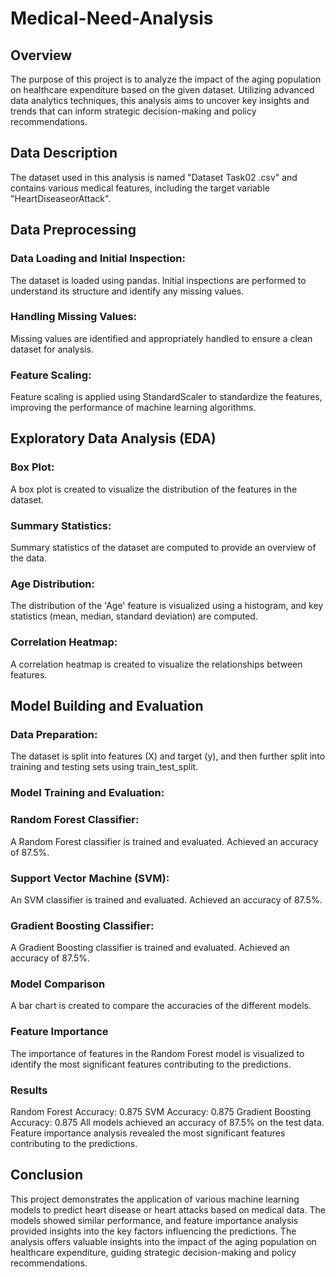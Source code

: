 # Medical-Need-Analysis
## Overview
The purpose of this project is to analyze the impact of the aging population on healthcare expenditure based on the given dataset. Utilizing advanced data analytics techniques, this analysis aims to uncover key insights and trends that can inform strategic decision-making and policy recommendations.

## Data Description
The dataset used in this analysis is named "Dataset Task02 .csv" and contains various medical features, including the target variable "HeartDiseaseorAttack".

## Data Preprocessing
### Data Loading and Initial Inspection:
The dataset is loaded using pandas.
Initial inspections are performed to understand its structure and identify any missing values.

### Handling Missing Values:
Missing values are identified and appropriately handled to ensure a clean dataset for analysis.

### Feature Scaling:
Feature scaling is applied using StandardScaler to standardize the features, improving the performance of machine learning algorithms.

## Exploratory Data Analysis (EDA)
### Box Plot:
A box plot is created to visualize the distribution of the features in the dataset.

### Summary Statistics:
Summary statistics of the dataset are computed to provide an overview of the data.

### Age Distribution:
The distribution of the 'Age' feature is visualized using a histogram, and key statistics (mean, median, standard deviation) are computed.

### Correlation Heatmap:
A correlation heatmap is created to visualize the relationships between features.

## Model Building and Evaluation
### Data Preparation:
The dataset is split into features (X) and target (y), and then further split into training and testing sets using train_test_split.

### Model Training and Evaluation:
### Random Forest Classifier:
A Random Forest classifier is trained and evaluated.
Achieved an accuracy of 87.5%.

### Support Vector Machine (SVM):
An SVM classifier is trained and evaluated.
Achieved an accuracy of 87.5%.

### Gradient Boosting Classifier:
A Gradient Boosting classifier is trained and evaluated.
Achieved an accuracy of 87.5%.

### Model Comparison
A bar chart is created to compare the accuracies of the different models.

### Feature Importance
The importance of features in the Random Forest model is visualized to identify the most significant features contributing to the predictions.

### Results
Random Forest Accuracy: 0.875
SVM Accuracy: 0.875
Gradient Boosting Accuracy: 0.875
All models achieved an accuracy of 87.5% on the test data. Feature importance analysis revealed the most significant features contributing to the predictions.

## Conclusion
This project demonstrates the application of various machine learning models to predict heart disease or heart attacks based on medical data. The models showed similar performance, and feature importance analysis provided insights into the key factors influencing the predictions. The analysis offers valuable insights into the impact of the aging population on healthcare expenditure, guiding strategic decision-making and policy recommendations.
